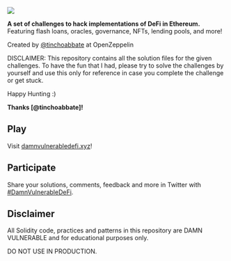 ![](cover.png)

**A set of challenges to hack implementations of DeFi in Ethereum.** Featuring flash loans, oracles, governance, NFTs, lending pools, and more!

Created by [@tinchoabbate](https://twitter.com/tinchoabbate) at OpenZeppelin

DISCLAIMER: This repository contains all the solution files for the given challenges. To have the fun that I had, please try to solve the challenges by yourself and use this only for reference in case you complete the challenge or get stuck. 

Happy Hunting :) 

**Thanks [@tinchoabbate]!**

## Play

Visit [damnvulnerabledefi.xyz](https://damnvulnerabledefi.xyz)!

## Participate

Share your solutions, comments, feedback and more in Twitter with [#DamnVulnerableDeFi](https://twitter.com/hashtag/DamnVulnerableDeFi).

## Disclaimer

All Solidity code, practices and patterns in this repository are DAMN VULNERABLE and for educational purposes only.

DO NOT USE IN PRODUCTION.
